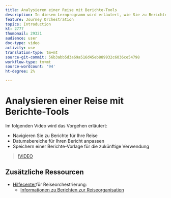```yaml
---
title: Analysieren einer Reise mit Berichte-Tools
description: In diesem Lernprogramm wird erläutert, wie Sie zu Berichte für Ihre Reise navigieren, wie Sie Datumsbereiche für Ihren Bericht anpassen und wie Sie eine Vorlage für Berichte für die zukünftige Verwendung speichern können.
feature: Journey Orchestration
topics: Introduction
kt: 2777
thumbnail: 29321
audience: user
doc-type: video
activity: use
translation-type: tm+mt
source-git-commit: 56b3abb5d3a69a516d45eb889932c6036ce54798
workflow-type: tm+mt
source-wordcount: '94'
ht-degree: 2%

---
```



# Analysieren einer Reise mit Berichte-Tools

Im folgenden Video wird das Vorgehen erläutert:

* Navigieren Sie zu Berichte für Ihre Reise
* Datumsbereiche für Ihren Bericht anpassen
* Speichern einer Berichte-Vorlage für die zukünftige Verwendung

>[!VIDEO](https://video.tv.adobe.com/v/29321?quality=12)

## Zusätzliche Ressourcen

* [Hilfecenter](https://docs.adobe.com/content/help/en/journeys/using/journey-orchestration-home.html)für Reiseorchestrierung:
   * [Informationen zu Berichten zur Reiseorganisation](https://docs.adobe.com/content/help/en/journeys/using/journey-reports/about-journey-reports.html)
